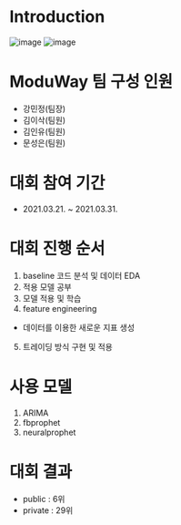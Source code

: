 # Introduction 
![image](https://user-images.githubusercontent.com/68461606/113984310-e7aed880-9885-11eb-9407-d095acbf7948.png)
![image](https://user-images.githubusercontent.com/68461606/113984558-33618200-9886-11eb-9c98-03a5a4483e22.png)

# ModuWay 팀 구성 인원
- 강민정(팀장)
- 김이삭(팀원)
- 김인유(팀원)
- 문성은(팀원)

# 대회 참여 기간
- 2021.03.21. ~ 2021.03.31.

# 대회 진행 순서
1. baseline 코드 분석 및 데이터 EDA
2. 적용 모델 공부 
3. 모델 적용 및 학습
4. feature engineering 
  - 데이터를 이용한 새로운 지표 생성
5. 트레이딩 방식 구현 및 적용 

# 사용 모델
1. ARIMA
2. fbprophet
3. neuralprophet

# 대회 결과
- public : 6위
- private : 29위

